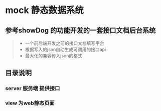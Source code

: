 # mock 静态数据系统

## 参考showDog 的功能开发的一套接口文档后台系统

>  * 一个前后端开发之前的接口文档填写平台
>  * 根据写入的json自动生成可调用的接口api
>  * 最大化的兼容传入json的格式

## 目录说明

### server 服务端 提供接口
### view   为web静态页面









